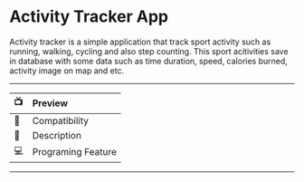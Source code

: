 # Activity Tracker App
Activity tracker is a simple application that track sport activity such as running, walking, cycling and also step counting. This sport acitivities save in database
with some data such as time duration, speed, calories burned, activity image on map and etc.  

--------------------------------------------------------------------------------------------------------------------------------------------------------------
|    📺    |      Preview    |
| :-------- | :------- |
|     📱    |    Compatibility |
|    📣    |    Description |
|    💻    |  Programing Feature |
--------------------------------------------------------------------------------------------------------------------------------------------------------------

